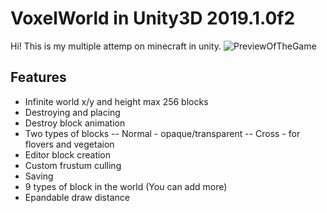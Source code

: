 # VoxelWorld in Unity3D 2019.1.0f2

Hi! This is my multiple attemp on minecraft in unity.
![PreviewOfTheGame](https://image.prntscr.com/image/TVFZHmcTRpOr2xyQTk0F3A.png)

## Features

 - Infinite world x/y and height max 256 blocks
 - Destroying and placing
 - Destroy block animation
 - Two types of blocks
 -- Normal - opaque/transparent
 -- Cross - for flovers and vegetaion
 - Editor block creation
 - Custom frustum culling
 - Saving
 - 9 types of block in the world (You can add more)
 - Epandable draw distance
